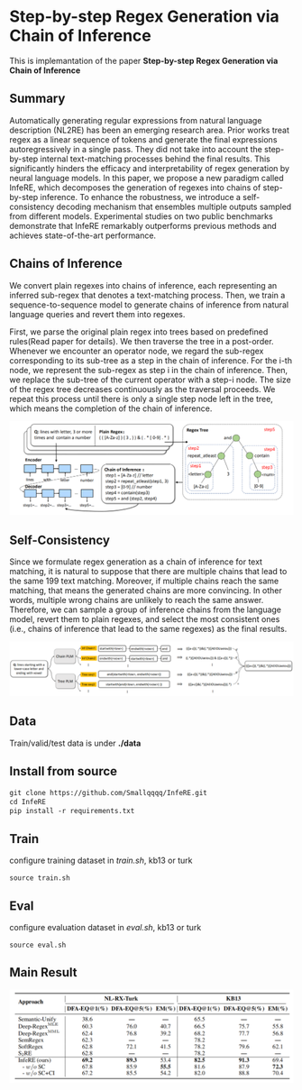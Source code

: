 # Step-by-step Regex Generation via Chain of Inference
This is implemantation of the paper **Step-by-step Regex Generation via Chain of Inference**
## Summary
Automatically generating regular expressions from natural language description (NL2RE) has been an emerging research area. Prior works treat regex as a linear sequence of tokens and generate the final expressions autoregressively in a single pass. They did not take into account the step-by-step internal text-matching processes behind the final results. This significantly hinders the efficacy and interpretability of regex generation by neural language models. In this paper, we propose a new paradigm called InfeRE, which decomposes the generation of regexes into chains of step-by-step inference. To enhance the robustness, we introduce a self-consistency decoding mechanism that ensembles multiple outputs sampled from different models. Experimental studies on two public benchmarks demonstrate that InfeRE remarkably outperforms previous methods and achieves state-of-the-art performance.

## Chains of Inference
We convert plain regexes into chains of inference, each representing an inferred sub-regex that denotes a text-matching process. Then, we train a sequence-to-sequence model to generate chains of inference from natural language queries and revert them into regexes.

First, we parse the original plain regex into trees based on predefined rules(Read paper for details). We then traverse the tree in a post-order. Whenever we encounter an operator node, we regard the sub-regex corresponding to its sub-tree as a step in the chain of inference. For the i-th node, we represent the sub-regex as step i in the chain of inference. Then, we replace the sub-tree of the current operator with a step-i node. The size of the regex tree decreases 
continuously as the traversal proceeds. We repeat this process until there is only a single step node left in the tree, which means the completion of the chain of inference.

<img src="./chain.png" width="750"><br/>


## Self-Consistency
Since we formulate regex generation as a chain of inference for text matching, it is natural to suppose that there are multiple chains that lead to the same 199
text matching. Moreover, if multiple chains reach the same matching, that means the generated chains are more convincing. In other words, multiple wrong chains are unlikely to reach the same answer. Therefore, we can sample a group of inference chains from the language model, revert them to plain regexes, and select the most consistent ones (i.e., chains of inference that lead to the same regexes) as the final results.

![image](./consistency.png)

## Data
Train/valid/test data is under **./data**

## Install from source
``` 
git clone https://github.com/Smallqqqq/InfeRE.git
cd InfeRE
pip install -r requirements.txt 
```

## Train
configure training dataset in *train.sh*, kb13 or turk
```
source train.sh
```
## Eval
configure evaluation dataset in *eval.sh*, kb13 or turk
```
source eval.sh
```
## Main Result

<img src="./result.png" width="700"><br/>

